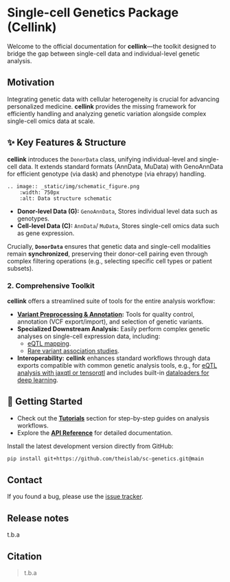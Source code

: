 # Single-cell Genetics Package (Cellink)

<!-- TODO comment back in once package is public -->
<!-- [![Tests][badge-tests]][tests]

<!-- [badge-tests]: https://img.shields.io/github/actions/workflow/status/theislab/Single-cell Genetics (Cellink)/test.yaml?branch=main -->
<!-- [![Documentation][badge-docs]][documentation]  -->
<!-- [badge-docs]: https://cellink-docs.readthedocs.io/  -->


Welcome to the official documentation for **cellink**—the toolkit designed to bridge the gap between single-cell data and individual-level genetic analysis.

## Motivation

Integrating genetic data with cellular heterogeneity is crucial for advancing personalized medicine. **cellink** provides the missing framework for efficiently handling and analyzing genetic variation alongside complex single-cell omics data at scale.

## ✨ Key Features & Structure

**cellink** introduces the `DonorData` class, unifying individual-level and single-cell data. It extends standard formats (AnnData, MuData) with GenoAnnData for efficient genotype (via dask) and phenotype (via ehrapy) handling.

```{eval-rst}
.. image:: _static/img/schematic_figure.png
    :width: 750px
    :alt: Data structure schematic
```

- **Donor-level Data (G):** `GenoAnnData`, Stores individual level data such as genotypes.
- **Cell-level Data (C):** `AnnData`/ `MuData`, Stores single-cell omics data such as gene expression.

Crucially, **`DonorData`** ensures that genetic data and single-cell modalities remain **synchronized**, preserving their donor-cell pairing even through complex filtering operations (e.g., selecting specific cell types or patient subsets).

### 2. Comprehensive Toolkit

**cellink** offers a streamlined suite of tools for the entire analysis workflow:

- **[Variant Preprocessing & Annotation](https://cellink-docs.readthedocs.io/en/latest/tutorials/explore_annotations.html):** Tools for quality control, annotation (VCF export/import), and selection of genetic variants.
- **Specialized Downstream Analysis:** Easily perform complex genetic analyses on single-cell expression data, including:
    - [eQTL mapping](https://cellink-docs.readthedocs.io/en/latest/tutorials/pseudobulk_eqtl.html).
          <!-- * Colocalization analysis with established disease loci. -->
    - [Rare variant association studies]([tutorials/burden_testing.ipynb](https://cellink-docs.readthedocs.io/en/latest/tutorials/burden_testing.html)).
- **Interoperability:** **cellink** enhances standard workflows through data exports compatible with common genetic analysis tools, e.g., for [eQTL analysis with jaxqtl or tensorqtl](https://cellink-docs.readthedocs.io/en/latest/tutorials/pseudobulk_eqtl_jaxqtl_tensorqtl.html) and includes built-in [dataloaders for deep learning](https://cellink-docs.readthedocs.io/en/latest/tutorials/run_dataloader.html).

## 🚀 Getting Started

- Check out the **[Tutorials](https://cellink-docs.readthedocs.io/en/latest/tutorials/index.html)** section for step-by-step guides on analysis workflows.
- Explore the **[API Reference](https://cellink-docs.readthedocs.io/en/latest/api/index.html)** for detailed documentation.

Install the latest development version directly from GitHub:

```bash
pip install git+https://github.com/theislab/sc-genetics.git@main
```

## Contact

<!-- For questions and help requests, you can reach out in the [scverse discourse][]. -->

If you found a bug, please use the [issue tracker](https://github.com/theislab/cellink/issues).

## Release notes

t.b.a

<!-- See the [changelog][]. -->

## Citation

> t.b.a

[mambaforge]: https://github.com/conda-forge/miniforge#mambaforge
[scverse discourse]: https://discourse.scverse.org/
[issue tracker]: https://github.com/theislab/sc-genetics/issues

<!-- [tests]: https://github.com/theislab/sc-genetics/actions/workflows/test.yml
[documentation]: https://Single-cell Genetics (Cellink).readthedocs.io
[changelog]: https://Single-cell Genetics (Cellink).readthedocs.io/en/latest/changelog.html
[api documentation]: https://Single-cell Genetics (Cellink).readthedocs.io/en/latest/api.html
[pypi]: https://pypi.org/project/Single-cell Genetics (Cellink) -->
